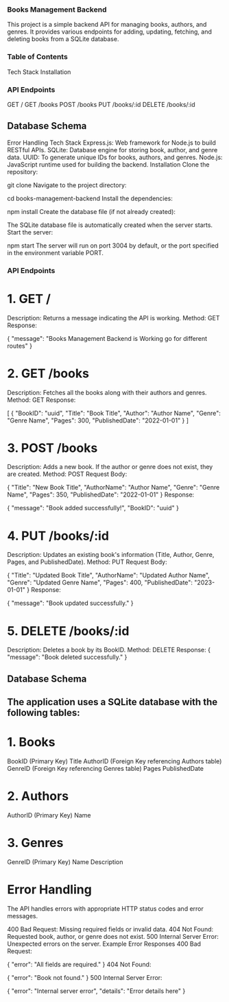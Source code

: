### Books Management Backend
This project is a simple backend API for managing books, authors, and genres. It provides various endpoints for adding, updating, fetching, and deleting books from a SQLite database.

### Table of Contents
Tech Stack
Installation

### API Endpoints
GET /
GET /books
POST /books
PUT /books/:id
DELETE /books/:id


## Database Schema
Error Handling
Tech Stack
Express.js: Web framework for Node.js to build RESTful APIs.
SQLite: Database engine for storing book, author, and genre data.
UUID: To generate unique IDs for books, authors, and genres.
Node.js: JavaScript runtime used for building the backend.
Installation
Clone the repository:

git clone <repository-url>
Navigate to the project directory:


cd books-management-backend
Install the dependencies:


npm install
Create the database file (if not already created):

The SQLite database file is automatically created when the server starts.
Start the server:

npm start
The server will run on port 3004 by default, or the port specified in the environment variable PORT.



### API Endpoints
# 1. GET /
Description: Returns a message indicating the API is working.
Method: GET
Response:

{
  "message": "Books Management Backend is Working go for different routes"
}

# 2. GET /books
Description: Fetches all the books along with their authors and genres.
Method: GET
Response:

[
  {
    "BookID": "uuid",
    "Title": "Book Title",
    "Author": "Author Name",
    "Genre": "Genre Name",
    "Pages": 300,
    "PublishedDate": "2022-01-01"
  }
]


# 3. POST /books
Description: Adds a new book. If the author or genre does not exist, they are created.
Method: POST
Request Body:

{
  "Title": "New Book Title",
  "AuthorName": "Author Name",
  "Genre": "Genre Name",
  "Pages": 350,
  "PublishedDate": "2022-01-01"
}
Response:

{
  "message": "Book added successfully!",
  "BookID": "uuid"
}



#  4. PUT /books/:id
Description: Updates an existing book's information (Title, Author, Genre, Pages, and PublishedDate).
Method: PUT
Request Body:

{
  "Title": "Updated Book Title",
  "AuthorName": "Updated Author Name",
  "Genre": "Updated Genre Name",
  "Pages": 400,
  "PublishedDate": "2023-01-01"
}
Response:

{
  "message": "Book updated successfully."
}


# 5. DELETE /books/:id
Description: Deletes a book by its BookID.
Method: DELETE
Response:
{
  "message": "Book deleted successfully."
}


## Database Schema
## The application uses a SQLite database with the following tables:

# 1. Books
BookID (Primary Key)
Title
AuthorID (Foreign Key referencing Authors table)
GenreID (Foreign Key referencing Genres table)
Pages
PublishedDate
# 2. Authors
AuthorID (Primary Key)
Name
# 3. Genres
GenreID (Primary Key)
Name
Description



# Error Handling
The API handles errors with appropriate HTTP status codes and error messages.

400 Bad Request: Missing required fields or invalid data.
404 Not Found: Requested book, author, or genre does not exist.
500 Internal Server Error: Unexpected errors on the server.
Example Error Responses
400 Bad Request:

{
  "error": "All fields are required."
}
404 Not Found:


{
  "error": "Book not found."
}
500 Internal Server Error:


{
  "error": "Internal server error",
  "details": "Error details here"
}
